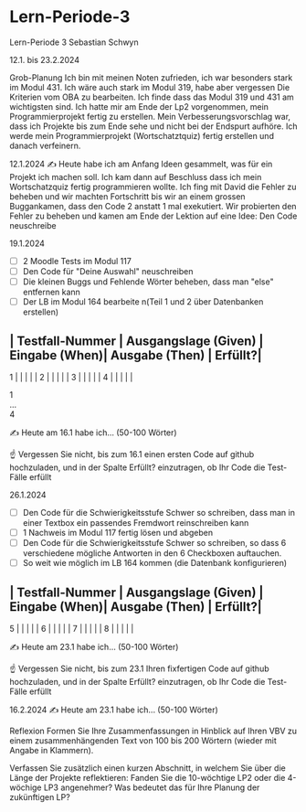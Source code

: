 # Lern-Periode-3

Lern-Periode 3
Sebastian Schwyn

12.1. bis 23.2.2024

Grob-Planung
Ich bin mit meinen Noten zufrieden, ich war besonders stark im Modul 431. Ich wäre auch stark im Modul 319, habe aber vergessen Die Kriterien vom OBA zu bearbeiten. Ich finde dass das Modul 319 und 431 am wichtigsten sind. Ich hatte mir am Ende der Lp2 vorgenommen, mein Programmierprojekt fertig zu erstellen. 
Mein Verbesserungsvorschlag war, dass ich Projekte bis zum Ende sehe und nicht bei der Endspurt aufhöre.
Ich werde mein Programmierprojekt (Wortschatztquiz) fertig erstellen und danach verfeinern.

12.1.2024
✍️ Heute habe ich am Anfang Ideen gesammelt, was für ein Projekt ich machen soll. Ich kam dann auf Beschluss dass ich mein Wortschatzquiz fertig programmieren wollte. Ich fing mit David die Fehler zu beheben und wir machten Fortschritt bis wir an einem grossen Buggankamen, dass den Code 2 anstatt 1 mal exekutiert. Wir probierten den Fehler zu beheben und kamen am Ende der Lektion auf eine Idee: Den Code neuschreibe

19.1.2024
- [ ] 2 Moodle Tests im Modul 117
- [ ] Den Code für "Deine Auswahl" neuschreiben
- [ ] Die kleinen Buggs und Fehlende Wörter beheben, dass man "else" entfernen kann
- [ ] Der LB im Modul 164 bearbeite n(Teil 1 und 2 über Datenbanken erstellen)

| Testfall-Nummer	| Ausgangslage (Given) |	Eingabe (When)|	Ausgabe (Then)	| Erfüllt?|
---------------------------------------------------------------------------------------
1 |   |   |   |   |
2 |   |   |   |   |
3 |   |   |   |   |
4 |   |   |   |   |

1				
...				
4				

✍️ Heute am 16.1 habe ich... (50-100 Wörter)

☝️ Vergessen Sie nicht, bis zum 16.1 einen ersten Code auf github hochzuladen, und in der Spalte Erfüllt? einzutragen, ob Ihr Code die Test-Fälle erfüllt

26.1.2024
- [ ] Den Code für die Schwierigkeitsstufe Schwer so schreiben, dass man in einer Textbox ein passendes Fremdwort reinschreiben kann
- [ ] 1 Nachweis im Modul 117 fertig lösen und abgeben
- [ ] Den Code für die Schwierigkeitsstufe Schwer so schreiben, so dass 6 verschiedene mögliche Antworten in den 6 Checkboxen auftauchen.
- [ ] So weit wie möglich im LB 164 kommen (die Datenbank konfigurieren)

| Testfall-Nummer	| Ausgangslage (Given) |	Eingabe (When)|	Ausgabe (Then)	| Erfüllt?|
---------------------------------------------------------------------------------------
5 |   |   |   |   |
6 |   |   |   |   |
7 |   |   |   |   |
8 |   |   |   |   |


✍️ Heute am 23.1 habe ich... (50-100 Wörter)

☝️ Vergessen Sie nicht, bis zum 23.1 Ihren fixfertigen Code auf github hochzuladen, und in der Spalte Erfüllt? einzutragen, ob Ihr Code die Test-Fälle erfüllt

16.2.2024
✍️ Heute am 23.1 habe ich... (50-100 Wörter)

Reflexion
Formen Sie Ihre Zusammenfassungen in Hinblick auf Ihren VBV zu einem zusammenhängenden Text von 100 bis 200 Wörtern (wieder mit Angabe in Klammern).

Verfassen Sie zusätzlich einen kurzen Abschnitt, in welchem Sie über die Länge der Projekte reflektieren: Fanden Sie die 10-wöchtige LP2 oder die 4-wöchige LP3 angenehmer? Was bedeutet das für Ihre Planung der zukünftigen LP?
